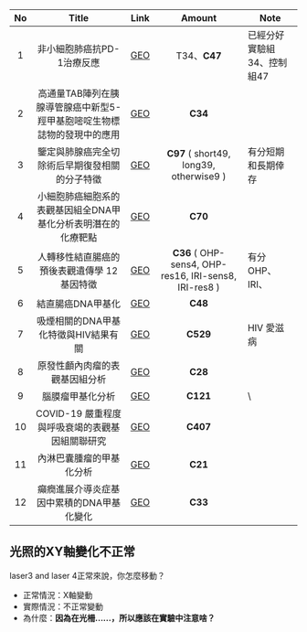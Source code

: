 
| No  |                 Title                  |                                Link                                 |                        Amount                         | Note            |
| :-: | :------------------------------------: | :-----------------------------------------------------------------: | :---------------------------------------------------: | --------------- |
|  1  |            非小細胞肺癌抗PD-1治療反應             | [GEO](https://www.ncbi.nlm.nih.gov/geo/query/acc.cgi?acc=GSE115246) |                      T34、**C47**                      | 已經分好實驗組34、控制組47 |
|  2  | 高通量TAB陣列在胰腺導管腺癌中新型5-羥甲基胞嘧啶生物標誌物的發現中的應用 | [GEO](https://www.ncbi.nlm.nih.gov/geo/query/acc.cgi?acc=GSE118694) |                        **C34**                        |                 |
|  3  |        鑒定與肺腺癌完全切除術后早期復發相關的分子特徵         | [GEO](https://www.ncbi.nlm.nih.gov/geo/query/acc.cgi?acc=GSE132690) |        **C97** ( short49, long39, otherwise9 )        | 有分短期和長期倖存       |
|  4  |    小細胞肺癌細胞系的表觀基因組全DNA甲基化分析表明潛在的化療靶點    | [GEO](https://www.ncbi.nlm.nih.gov/geo/query/acc.cgi?acc=GSE145156) |                        **C70**                        |                 |
|  5  |        人轉移性結直腸癌的預後表觀遺傳學 12 基因特徵        | [GEO](https://www.ncbi.nlm.nih.gov/geo/query/acc.cgi?acc=GSE148766) | **C36** ( OHP-sens4, OHP-res16, IRI-sens8, IRI-res8 ) | 有分 OHP、IRI、     |
|  6  |               結直腸癌DNA甲基化               | [GEO](https://www.ncbi.nlm.nih.gov/geo/query/acc.cgi?acc=GSE166212) |                        **C48**                        |                 |
|  7  |         吸煙相關的DNA甲基化特徵與HIV結果有關          | [GEO](https://www.ncbi.nlm.nih.gov/geo/query/acc.cgi?acc=GSE117860) |                       **C529**                        | HIV 愛滋病         |
|  8  |            原發性顱內肉瘤的表觀基因組分析             | [GEO](https://www.ncbi.nlm.nih.gov/geo/query/acc.cgi?acc=GSE155660) |                        **C28**                        |                 |
|  9  |                腦膜瘤甲基化分析                | [GEO](https://www.ncbi.nlm.nih.gov/geo/query/acc.cgi?acc=GSE168726) |                       **C121**                        | \               |
| 10  |      COVID-19 嚴重程度與呼吸衰竭的表觀基因組關聯研究      | [GEO](https://www.ncbi.nlm.nih.gov/geo/query/acc.cgi?acc=GSE168739) |                       **C407**                        |                 |
| 11  |              內淋巴囊腫瘤的甲基化分析              | [GEO](https://www.ncbi.nlm.nih.gov/geo/query/acc.cgi?acc=GSE168808) |                        **C21**                        |                 |
| 12  |         癲癇進展介導炎症基因中累積的DNA甲基化變化         | [GEO](https://www.ncbi.nlm.nih.gov/geo/query/acc.cgi?acc=GSE168916) |                        **C33**                        |                 |




## 光照的XY軸變化不正常
laser3 and laser 4正常來說，你怎麼移動？
- 正常情況：X軸變動
- 實際情況：不正常變動
- 為什麼：**因為在光柵......，所以應該在實驗中注意啥？**

